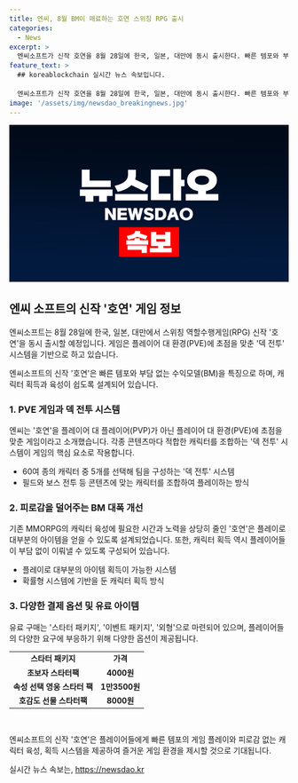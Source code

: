 ```yaml
---
title: 엔씨, 8월 BM이 매료하는 호연 스위칭 RPG 출시
categories:
  - News
excerpt: >
  엔씨소프트가 신작 호연을 8월 28일에 한국, 일본, 대만에 동시 출시한다. 빠른 템포와 부담 없는 수익모델이 특징인 덱 전투 기반 PVE 게임으로, 캐릭터 육성과 획득이 용이하다. 게임 내용과 유료 구매 옵션에 대한 정보도 공개되었으며, 온라인 쇼케이스를 통해 다양한 정보가 전달되었다. 블레이드 앤 소울 IP를 기반으로 제작된 호연은 플레이어 대 환경에 초점을 맞추고 있다. 플레이어들이 게임을 즐기는 데에 부담을 최소화하고 쉽게 접근할 수 있도록 노력하고 있다.
feature_text: >
  ## koreablockchain 실시간 뉴스 속보입니다.

  엔씨소프트가 신작 호연을 8월 28일에 한국, 일본, 대만에 동시 출시한다. 빠른 템포와 부담 없는 수익모델이 특징인 덱 전투 기반 PVE 게임으로, 캐릭터 육성과 획득이 용이하다. 게임 내용과 유료 구매 옵션에 대한 정보도 공개되었으며, 온라인 쇼케이스를 통해 다양한 정보가 전달되었다. 블레이드 앤 소울 IP를 기반으로 제작된 호연은 플레이어 대 환경에 초점을 맞추고 있다. 플레이어들이 게임을 즐기는 데에 부담을 최소화하고 쉽게 접근할 수 있도록 노력하고 있다.
image: '/assets/img/newsdao_breakingnews.jpg'
---
```


<p><img src="/assets/img/newsdao_breakingnews.jpg" alt="koreablockchain 속보" /></p>

<h2 data-ke-size="size26">엔씨 소프트의 신작 '호연' 게임 정보</h2>

<p>엔씨소프트는 8월 28일에 한국, 일본, 대만에서 스위칭 역할수행게임(RPG) 신작 '호연'을 동시 출시할 예정입니다. 게임은 플레이어 대 환경(PVE)에 초점을 맞춘 '덱 전투' 시스템을 기반으로 하고 있습니다. </p>

<p data-ke-size="size16">엔씨소프트의 신작 '호연'은 빠른 템포와 부담 없는 수익모델(BM)을 특징으로 하며, 캐릭터 획득과 육성이 쉽도록 설계되어 있습니다.</p>

<h3>1. PVE 게임과 덱 전투 시스템</h3>

<p>엔씨는 '호연'을 플레이어 대 플레이어(PVP)가 아닌 플레이어 대 환경(PVE)에 초점을 맞춘 게임이라고 소개했습니다. 각종 콘텐츠마다 적합한 캐릭터를 조합하는 '덱 전투' 시스템이 게임의 핵심 요소로 작용합니다.</p>

<ul>
  <li>60여 종의 캐릭터 중 5개를 선택해 팀을 구성하는 '덱 전투' 시스템</li>
  <li>필드와 보스 전투 등 콘텐츠에 맞는 캐릭터를 조합하여 플레이하는 방식</li>
</ul>

<h3>2. 피로감을 덜어주는 BM 대폭 개선</h3>

<p>기존 MMORPG의 캐릭터 육성에 필요한 시간과 노력을 상당히 줄인 '호연'은 플레이로 대부분의 아이템을 얻을 수 있도록 설계되었습니다. 또한, 캐릭터 획득 역시 플레이어들이 부담 없이 이뤄낼 수 있도록 구성되어 있습니다.</p>

<ul>
  <li>플레이로 대부분의 아이템 획득이 가능한 시스템</li>
  <li>확률형 시스템에 기반을 둔 캐릭터 획득 방식</li>
</ul>

<h3>3. 다양한 결제 옵션 및 유료 아이템</h3>

<p>유료 구매는 '스타터 패키지', '이벤트 패키지', '외형'으로 마련되어 있으며, 플레이어들의 다양한 요구에 부응하기 위해 다양한 옵션이 제공됩니다.</p>

<table>
  <tr>
    <td style="text-align: center; height: 17px;"><b>스타터 패키지</b></td>
    <td style="text-align: center; height: 17px;"><b>가격</b></td>
  </tr>
  <tr>
    <td style="text-align: center; height: 17px;"><b>초보자 스타터팩</b></td>
    <td style="text-align: center; height: 17px;"><b>4000원</b></td>
  </tr>
  <tr>
    <td style="text-align: center; height: 17px;"><b>속성 선택 영웅 스타터 팩</b></td>
    <td style="text-align: center; height: 17px;"><b>1만3500원</b></td>
  </tr>
  <tr>
    <td style="text-align: center; height: 17px;"><b>호감도 선물 스타터팩</b></td>
    <td style="text-align: center; height: 17px;"><b>8000원</b></td>
  </tr>
</table>

<p data-ke-size="size16">&nbsp;</p>

<p>엔씨소프트의 신작 '호연'은 플레이어들에게 빠른 템포의 게임 플레이와 피로감 없는 캐릭터 육성, 획득 시스템을 제공하여 즐거운 게임 환경을 제시할 것으로 기대됩니다.</p>
실시간 뉴스 속보는, <a href="https://newsdao.kr" rel="dofollow">https://newsdao.kr</a>



